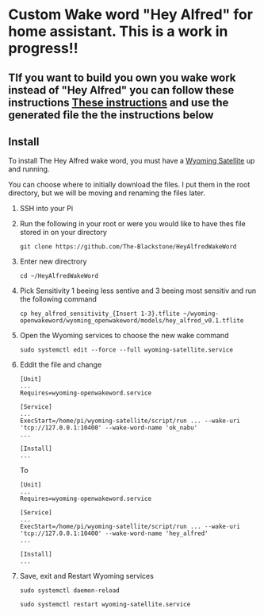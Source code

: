 # Custom Wake word "Hey Alfred" for home assistant. This is a work in progress!!

## TIf you want to build you own you wake work instead of "Hey Alfred" you can follow these instructions [These instructions](https://www.home-assistant.io/voice_control/create_wake_word/) and use the generated file the the instructions below 

## Install

To install The Hey Alfred wake word, you must have a [Wyoming Satellite](https://github.com/rhasspy/wyoming-satellite) up and running.

You can choose where to initially download the files. I put them in the root directory, but we will be moving and renaming the files later.

1. SSH into your Pi
2. Run the following in your root or were you would like to have thes file stored in on your directory
   ```
   git clone https://github.com/The-Blackstone/HeyAlfredWakeWord
   ```

3. Enter new directrory
   ```
   cd ~/HeyAlfredWakeWord
   ```
4. Pick Sensitivity 1 beeing less sentive and 3 beeing most sensitiv and run the following command
   ```
   cp hey_alfred_sensitivity_{Insert 1-3}.tflite ~/wyoming-openwakeword/wyoming_openwakeword/models/hey_alfred_v0.1.tflite
   ```
5. Open the Wyoming services to choose the new wake command
   ```
   sudo systemctl edit --force --full wyoming-satellite.service
   ```
6. Eddit the file and change
   ```
   [Unit]
   ...
   Requires=wyoming-openwakeword.service
   
   [Service]
   ...
   ExecStart=/home/pi/wyoming-satellite/script/run ... --wake-uri 'tcp://127.0.0.1:10400' --wake-word-name 'ok_nabu'
   ...
   
   [Install]
   ...
   ```
   To
   ```
   [Unit]
   ...
   Requires=wyoming-openwakeword.service
   
   [Service]
   ...
   ExecStart=/home/pi/wyoming-satellite/script/run ... --wake-uri 'tcp://127.0.0.1:10400' --wake-word-name 'hey_alfred'
   ...
   
   [Install]
   ...
   ```
7. Save, exit and Restart Wyoming services
   ```
   sudo systemctl daemon-reload
   ```
   ```
   sudo systemctl restart wyoming-satellite.service
   ```

   
